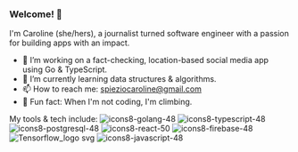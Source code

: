 ### Welcome! 👋

I'm Caroline (she/hers), a journalist turned software engineer with a passion for building apps with an impact. 

- 🔭 I’m working on a fact-checking, location-based social media app using Go & TypeScript. 
- 🌱 I’m currently learning data structures & algorithms. 
- 📫 How to reach me: spieziocaroline@gmail.com 
- 🧗 Fun fact: When I'm not coding, I'm climbing.

My tools & tech include: 
![icons8-golang-48](https://user-images.githubusercontent.com/88981392/149788593-c96d17b8-546c-4c00-afb9-d51501de90f4.png)
![icons8-typescript-48](https://user-images.githubusercontent.com/88981392/149787952-0a8c3faa-ac79-4ac7-b8a6-cb3dba180de4.png)
![icons8-postgresql-48](https://user-images.githubusercontent.com/88981392/149788132-af307a92-b260-48b5-bb4e-a0a1347ce29f.png)
![icons8-react-50](https://user-images.githubusercontent.com/88981392/149788213-3418a90f-0492-44ff-992e-7a90294a7a90.png)
![icons8-firebase-48](https://user-images.githubusercontent.com/88981392/149788280-cb2367b8-0e6f-4e67-9028-d48929385eaa.png)
![Tensorflow_logo svg](https://user-images.githubusercontent.com/88981392/149788873-ce62e077-dfc6-4eb1-8023-78b8fcb2d4d3.png)
![icons8-javascript-48](https://user-images.githubusercontent.com/88981392/149789035-77f36684-2e21-43dc-9dec-a1c559f0bc2d.png)
